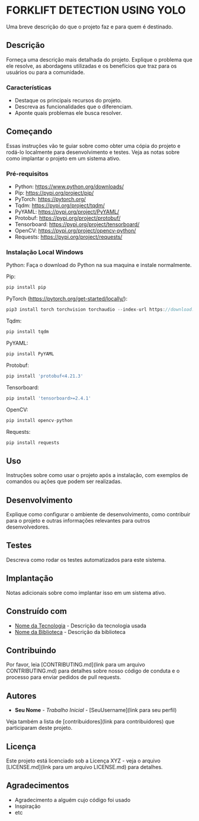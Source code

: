 # FORKLIFT DETECTION USING YOLO

Uma breve descrição do que o projeto faz e para quem é destinado.

## Descrição

Forneça uma descrição mais detalhada do projeto. Explique o problema que ele resolve, as abordagens utilizadas e os benefícios que traz para os usuários ou para a comunidade.

### Características

- Destaque os principais recursos do projeto.
- Descreva as funcionalidades que o diferenciam.
- Aponte quais problemas ele busca resolver.

## Começando

Essas instruções vão te guiar sobre como obter uma cópia do projeto e rodá-lo localmente para desenvolvimento e testes. Veja as notas sobre como implantar o projeto em um sistema ativo.

### Pré-requisitos

- Python: https://www.python.org/downloads/
- Pip: https://pypi.org/project/pip/
- PyTorch: https://pytorch.org/
- Tqdm: https://pypi.org/project/tqdm/
- PyYAML: https://pypi.org/project/PyYAML/
- Protobuf: https://pypi.org/project/protobuf/
- Tensorboard: https://pypi.org/project/tensorboard/
- OpenCV: https://pypi.org/project/opencv-python/
- Requests: https://pypi.org/project/requests/


### Instalação Local Windows
Python: Faça o download do Python na sua maquina e instale normalmente.

Pip:
```javascript
pip install pip
```

PyTorch (https://pytorch.org/get-started/locally/):
```javascript
pip3 install torch torchvision torchaudio --index-url https://download.pytorch.org/whl/cu118
```

Tqdm:
```javascript
pip install tqdm
```

PyYAML:
```javascript
pip install PyYAML
```

Protobuf:
```javascript
pip install 'protobuf<4.21.3'
```

Tensorboard:
```javascript
pip install 'tensorboard>=2.4.1'
```

OpenCV:
```javascript
pip install opencv-python
```

Requests:
```javascript
pip install requests
```

## Uso

Instruções sobre como usar o projeto após a instalação, com exemplos de comandos ou ações que podem ser realizadas.

## Desenvolvimento

Explique como configurar o ambiente de desenvolvimento, como contribuir para o projeto e outras informações relevantes para outros desenvolvedores.

## Testes

Descreva como rodar os testes automatizados para este sistema.

## Implantação

Notas adicionais sobre como implantar isso em um sistema ativo.

## Construído com

- [Nome da Tecnologia](link) - Descrição da tecnologia usada
- [Nome da Biblioteca](link) - Descrição da biblioteca

## Contribuindo

Por favor, leia [CONTRIBUTING.md](link para um arquivo CONTRIBUTING.md) para detalhes sobre nosso código de conduta e o processo para enviar pedidos de pull requests.

## Autores

- **Seu Nome** - *Trabalho Inicial* - [SeuUsername](link para seu perfil)

Veja também a lista de [contribuidores](link para contribuidores) que participaram deste projeto.

## Licença

Este projeto está licenciado sob a Licença XYZ - veja o arquivo [LICENSE.md](link para um arquivo LICENSE.md) para detalhes.

## Agradecimentos

- Agradecimento a alguém cujo código foi usado
- Inspiração
- etc